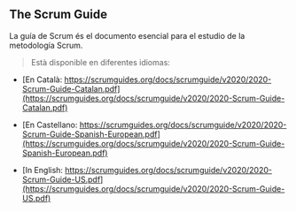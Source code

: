 ## The Scrum Guide

La guía de Scrum és el documento esencial para el estudio de la metodología Scrum.

> Està disponible en diferentes idiomas:

* [En Català: https://scrumguides.org/docs/scrumguide/v2020/2020-Scrum-Guide-Catalan.pdf](https://scrumguides.org/docs/scrumguide/v2020/2020-Scrum-Guide-Catalan.pdf)

* [En Castellano: https://scrumguides.org/docs/scrumguide/v2020/2020-Scrum-Guide-Spanish-European.pdf](https://scrumguides.org/docs/scrumguide/v2020/2020-Scrum-Guide-Spanish-European.pdf)

* [In English: https://scrumguides.org/docs/scrumguide/v2020/2020-Scrum-Guide-US.pdf](https://scrumguides.org/docs/scrumguide/v2020/2020-Scrum-Guide-US.pdf)
